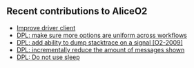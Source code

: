 ## Recent contributions to AliceO2
- [Improve driver client](https://github.com/AliceO2Group/AliceO2/pull/5370)
- [DPL: make sure more options are uniform across workflows](https://github.com/AliceO2Group/AliceO2/pull/5351)
- [DPL: add ability to dump stacktrace on a signal [O2-2009]](https://github.com/AliceO2Group/AliceO2/pull/5343)
- [DPL: incrementally reduce the amount of messages shown](https://github.com/AliceO2Group/AliceO2/pull/5342)
- [DPL: Do not use sleep](https://github.com/AliceO2Group/AliceO2/pull/5340)
